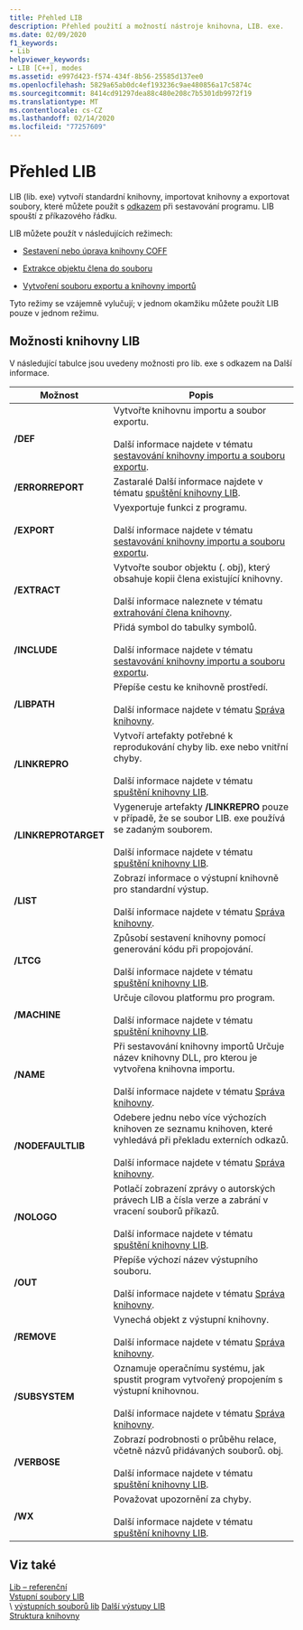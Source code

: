 ```yaml
---
title: Přehled LIB
description: Přehled použití a možností nástroje knihovna, LIB. exe.
ms.date: 02/09/2020
f1_keywords:
- Lib
helpviewer_keywords:
- LIB [C++], modes
ms.assetid: e997d423-f574-434f-8b56-25585d137ee0
ms.openlocfilehash: 5829a65ab0dc4ef193236c9ae480856a17c5874c
ms.sourcegitcommit: 8414cd91297dea88c480e208c7b5301db9972f19
ms.translationtype: MT
ms.contentlocale: cs-CZ
ms.lasthandoff: 02/14/2020
ms.locfileid: "77257609"
---
```

# <a name="overview-of-lib"></a>Přehled LIB

LIB (lib. exe) vytvoří standardní knihovny, importovat knihovny a exportovat soubory, které můžete použít s [odkazem](linker-options.md) při sestavování programu. LIB spouští z příkazového řádku.

LIB můžete použít v následujících režimech:

- [Sestavení nebo úprava knihovny COFF](managing-a-library.md)

- [Extrakce objektu člena do souboru](extracting-a-library-member.md)

- [Vytvoření souboru exportu a knihovny importů](working-with-import-libraries-and-export-files.md)

Tyto režimy se vzájemně vylučují; v jednom okamžiku můžete použít LIB pouze v jednom režimu.

## <a name="lib-options"></a>Možnosti knihovny LIB

V následující tabulce jsou uvedeny možnosti pro lib. exe s odkazem na Další informace.

|Možnost|Popis|
|-|-|
|**/DEF**|Vytvořte knihovnu importu a soubor exportu.<br/><br/>Další informace najdete v tématu [sestavování knihovny importu a souboru exportu](building-an-import-library-and-export-file.md).|
|**/ERRORREPORT**| Zastaralé Další informace najdete v tématu [spuštění knihovny LIB](running-lib.md).|
|**/EXPORT**|   Vyexportuje funkci z programu.<br/><br/>Další informace najdete v tématu [sestavování knihovny importu a souboru exportu](building-an-import-library-and-export-file.md).|
|**/EXTRACT**|   Vytvořte soubor objektu (. obj), který obsahuje kopii člena existující knihovny.<br/><br/>Další informace naleznete v tématu [extrahování člena knihovny](extracting-a-library-member.md).|
|**/INCLUDE**|   Přidá symbol do tabulky symbolů.<br/><br/>Další informace najdete v tématu [sestavování knihovny importu a souboru exportu](building-an-import-library-and-export-file.md).|
|**/LIBPATH**|   Přepíše cestu ke knihovně prostředí.<br/><br/>Další informace najdete v tématu [Správa knihovny](managing-a-library.md).|
|**/LINKREPRO**|   Vytvoří artefakty potřebné k reprodukování chyby lib. exe nebo vnitřní chyby.<br/><br/>Další informace najdete v tématu [spuštění knihovny LIB](running-lib.md).|
|**/LINKREPROTARGET**|   Vygeneruje artefakty **/LINKREPRO** pouze v případě, že se soubor LIB. exe používá se zadaným souborem.<br/><br/>Další informace najdete v tématu [spuštění knihovny LIB](running-lib.md).|
|**/LIST**|   Zobrazí informace o výstupní knihovně pro standardní výstup.<br/><br/>Další informace najdete v tématu [Správa knihovny](managing-a-library.md).|
|**/LTCG**|   Způsobí sestavení knihovny pomocí generování kódu při propojování.<br/><br/>Další informace najdete v tématu [spuštění knihovny LIB](running-lib.md).|
|**/MACHINE**|   Určuje cílovou platformu pro program.<br/><br/>Další informace najdete v tématu [spuštění knihovny LIB](running-lib.md).|
|**/NAME**|   Při sestavování knihovny importů Určuje název knihovny DLL, pro kterou je vytvořena knihovna importu.<br/><br/>Další informace najdete v tématu [Správa knihovny](managing-a-library.md).|
|**/NODEFAULTLIB**|   Odebere jednu nebo více výchozích knihoven ze seznamu knihoven, které vyhledává při překladu externích odkazů.<br/><br/>Další informace najdete v tématu [Správa knihovny](managing-a-library.md).|
|**/NOLOGO**|   Potlačí zobrazení zprávy o autorských právech LIB a čísla verze a zabrání v vracení souborů příkazů.<br/><br/>Další informace najdete v tématu [spuštění knihovny LIB](running-lib.md).|
|**/OUT**|   Přepíše výchozí název výstupního souboru.<br/><br/>Další informace najdete v tématu [Správa knihovny](managing-a-library.md).|
|**/REMOVE**|   Vynechá objekt z výstupní knihovny.<br/><br/>Další informace najdete v tématu [Správa knihovny](managing-a-library.md).|
|**/SUBSYSTEM**|   Oznamuje operačnímu systému, jak spustit program vytvořený propojením s výstupní knihovnou.<br/><br/>Další informace najdete v tématu [Správa knihovny](managing-a-library.md).|
|**/VERBOSE**|   Zobrazí podrobnosti o průběhu relace, včetně názvů přidávaných souborů. obj.<br/><br/>Další informace najdete v tématu [spuštění knihovny LIB](running-lib.md).|
|**/WX**|   Považovat upozornění za chyby.<br/><br/>Další informace najdete v tématu [spuštění knihovny LIB](running-lib.md).|

## <a name="see-also"></a>Viz také

[Lib – referenční](lib-reference.md)\
[Vstupní soubory LIB](lib-input-files.md)\
\ [výstupních souborů lib](lib-output-files.md)
[Další výstupy LIB](other-lib-output.md)\
[Struktura knihovny](structure-of-a-library.md)

